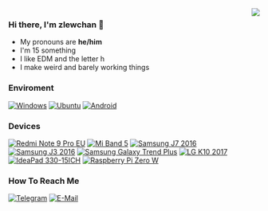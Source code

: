 <img align="right" src="https://github-readme-streak-stats.herokuapp.com/?user=zlewchan&theme=dark">

### Hi there, I'm zlewchan 👋
- My pronouns are **he/him**
- I'm 15 something
- I like EDM and the letter h
- I make weird and barely working things

### Enviroment
[![Windows](https://img.shields.io/badge/Windows-00BBFF?style=flat-square&logo=Windows&logoColor=FFFFFF&labelColor=00BBFF)](https://www.microsoft.com/windows10)
[![Ubuntu](https://img.shields.io/badge/Ubuntu-E95420?style=flat-square&logo=ubuntu&logoColor=FFFFFF&labelColor=E95420)](https://ubuntu.com/)
[![Android](https://img.shields.io/badge/Android-00C000?style=flat-square&logo=android&logoColor=FFFFFF&labelColor=00C000)](https://www.android.com/android-12/)

### Devices
[![Redmi Note 9 Pro EU](https://img.shields.io/badge/Redmi%20Note%209%20Pro%20EU-ff6700?style=flat-square&logo=xiaomi&logoColor=FFFFFF&labelColor=ff6700)](https://www.mi.com/global/redmi-note-9-pro/)
[![Mi Band 5](https://img.shields.io/badge/Mi%20Band%205-ff6700?style=flat-square&logo=xiaomi&logoColor=FFFFFF&labelColor=ff6700)](https://www.mi.com/global/redmi-note-9-pro/)
[![Samsung J7 2016](https://img.shields.io/badge/Samsung%20J7%202016-1428A0?style=flat-square&logo=samsung&logoColor=FFFFFF&labelColor=1428A0)](https://www.gsmarena.com/samsung_galaxy_j7_(2016)-7870.php)
[![Samsung J3 2016](https://img.shields.io/badge/Samsung%20J3%202016-1428A0?style=flat-square&logo=samsung&logoColor=FFFFFF&labelColor=1428A0)](https://www.gsmarena.com/samsung_galaxy_j7_(2016)-7870.php)
[![Samsung Galaxy Trend Plus](https://img.shields.io/badge/Samsung%20Galaxy%20Trend%20Plus-1428A0?style=flat-square&logo=samsung&logoColor=FFFFFF&labelColor=1428A0)](https://www.phonearena.com/phones/Samsung-Galaxy-Trend-Plus_id8239)
[![LG K10 2017](https://img.shields.io/badge/LG%20K10%202017-c70851?style=flat-square&logo=LG&logoColor=FFFFFF&labelColor=c70851)](https://www.gsmarena.com/lg_k10_(2017)-8491.php)
[![IdeaPad 330-15ICH](https://img.shields.io/badge/IdeaPad%20330-00BBFF?style=flat-square&logo=lenovo&logoColor=FFFFFF&labelColor=00BBFF)](https://www.lenovo.com/us/en/outletus/laptops/ideapad/ideapad-300-series/IdeaPad-330-15-Intel/p/88IP3000996)
[![Raspberry Pi Zero W](https://img.shields.io/badge/Raspberry%20Pi%20Zero%20W-a22846?style=flat-square&logo=raspberrypi&logoColor=FFFFFF&labelColor=a22846)](https://www.raspberrypi.com/products/raspberry-pi-zero-w)

### How To Reach Me
[![Telegram](https://img.shields.io/badge/Telegram-0088cc?style=flat-square&logo=telegram&logoColor=FFFFFF&labelColor=0088cc)](https://t.me/zlewchan)
[![E-Mail](https://img.shields.io/badge/Mail-505264?style=flat-square&logo=protonmail&logoColor=FFFFFF&labelColor=505264)](mailto:wiktorusyt@protonmail.ch)
